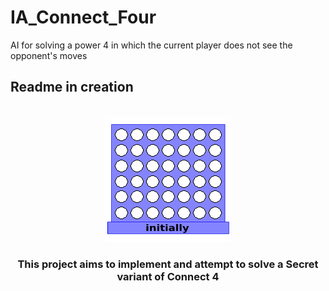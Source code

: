 # IA_Connect_Four
AI for solving a power 4 in which the current player does not see the opponent's moves

## Readme in creation

<br />
<div align="center">
  <a href="https://github.com/robin-mat/IA_Connect_Four">
    <img src="src/resources/drawing.gif" alt="Logo">
  </a>

  <h3 align="center">This project aims to implement and attempt to solve a <b>Secret</b> variant of Connect 4</h3>
</div>
